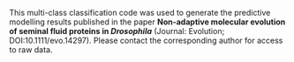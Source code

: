 This multi-class classification code was used to generate the predictive modelling results published in the paper <b> Non-adaptive molecular evolution of seminal fluid proteins in <i>Drosophila</i></b> (Journal: Evolution; DOI:10.1111/evo.14297). Please contact the corresponding author for access to raw data.
